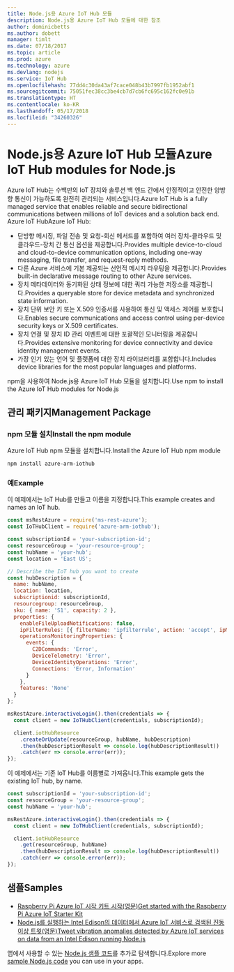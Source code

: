 ```yaml
---
title: Node.js용 Azure IoT Hub 모듈
description: Node.js용 Azure IoT Hub 모듈에 대한 참조
author: dominicbetts
ms.author: dobett
manager: timlt
ms.date: 07/18/2017
ms.topic: article
ms.prod: azure
ms.technology: azure
ms.devlang: nodejs
ms.service: IoT Hub
ms.openlocfilehash: 77dd4c30da43af7cace048b43b7997fb1952abf1
ms.sourcegitcommit: 75051fec38cc3be4cb7d7cb6fc695c162fc0e91b
ms.translationtype: HT
ms.contentlocale: ko-KR
ms.lasthandoff: 05/17/2018
ms.locfileid: "34260326"
---
```

# <a name="azure-iot-hub-modules-for-nodejs"></a><span data-ttu-id="a185b-103">Node.js용 Azure IoT Hub 모듈</span><span class="sxs-lookup"><span data-stu-id="a185b-103">Azure IoT Hub modules for Node.js</span></span>

<span data-ttu-id="a185b-104">Azure IoT Hub는 수백만의 IoT 장치와 솔루션 백 엔드 간에서 안정적이고 안전한 양방향 통신이 가능하도록 완전히 관리되는 서비스입니다.</span><span class="sxs-lookup"><span data-stu-id="a185b-104">Azure IoT Hub is a fully managed service that enables reliable and secure bidirectional communications between millions of IoT devices and a solution back end.</span></span> <span data-ttu-id="a185b-105">Azure IoT Hub</span><span class="sxs-lookup"><span data-stu-id="a185b-105">Azure IoT Hub:</span></span>
- <span data-ttu-id="a185b-106">단방향 메시징, 파일 전송 및 요청-회신 메서드를 포함하여 여러 장치-클라우드 및 클라우드-장치 간 통신 옵션을 제공합니다.</span><span class="sxs-lookup"><span data-stu-id="a185b-106">Provides multiple device-to-cloud and cloud-to-device communication options, including one-way messaging, file transfer, and request-reply methods.</span></span>
- <span data-ttu-id="a185b-107">다른 Azure 서비스에 기본 제공되는 선언적 메시지 라우팅을 제공합니다.</span><span class="sxs-lookup"><span data-stu-id="a185b-107">Provides built-in declarative message routing to other Azure services.</span></span>
- <span data-ttu-id="a185b-108">장치 메타데이터와 동기화된 상태 정보에 대한 쿼리 가능한 저장소를 제공합니다.</span><span class="sxs-lookup"><span data-stu-id="a185b-108">Provides a queryable store for device metadata and synchronized state information.</span></span>
- <span data-ttu-id="a185b-109">장치 단위 보안 키 또는 X.509 인증서를 사용하여 통신 및 액세스 제어를 보호합니다.</span><span class="sxs-lookup"><span data-stu-id="a185b-109">Enables secure communications and access control using per-device security keys or X.509 certificates.</span></span>
- <span data-ttu-id="a185b-110">장치 연결 및 장치 ID 관리 이벤트에 대한 포괄적인 모니터링을 제공합니다.</span><span class="sxs-lookup"><span data-stu-id="a185b-110">Provides extensive monitoring for device connectivity and device identity management events.</span></span>
- <span data-ttu-id="a185b-111">가장 인기 있는 언어 및 플랫폼에 대한 장치 라이브러리를 포함합니다.</span><span class="sxs-lookup"><span data-stu-id="a185b-111">Includes device libraries for the most popular languages and platforms.</span></span>

<span data-ttu-id="a185b-112">npm을 사용하여 Node.js용 Azure IoT Hub 모듈을 설치합니다.</span><span class="sxs-lookup"><span data-stu-id="a185b-112">Use npm to install the Azure IoT Hub modules for Node.js</span></span>

## <a name="management-package"></a><span data-ttu-id="a185b-113">관리 패키지</span><span class="sxs-lookup"><span data-stu-id="a185b-113">Management Package</span></span>

### <a name="install-the-npm-module"></a><span data-ttu-id="a185b-114">npm 모듈 설치</span><span class="sxs-lookup"><span data-stu-id="a185b-114">Install the npm module</span></span>

<span data-ttu-id="a185b-115">Azure IoT Hub npm 모듈을 설치합니다.</span><span class="sxs-lookup"><span data-stu-id="a185b-115">Install the Azure IoT Hub npm module</span></span>

```bash
npm install azure-arm-iothub
```

### <a name="example"></a><span data-ttu-id="a185b-116">예</span><span class="sxs-lookup"><span data-stu-id="a185b-116">Example</span></span>

<span data-ttu-id="a185b-117">이 예제에서는 IoT Hub를 만들고 이름을 지정합니다.</span><span class="sxs-lookup"><span data-stu-id="a185b-117">This example creates and names an IoT hub.</span></span>

```javascript
const msRestAzure = require('ms-rest-azure');
const IoTHubClient = require('azure-arm-iothub');

const subscriptionId = 'your-subscription-id';
const resourceGroup = 'your-resource-group';
const hubName = 'your-hub';
const location = 'East US';

// Describe the IoT hub you want to create
const hubDescription = {
  name: hubName,
  location: location,
  subscriptionid: subscriptionId,
  resourcegroup: resourceGroup,
  sku: { name: 'S1', capacity: 2 },
  properties: {
    enableFileUploadNotifications: false,
    ipFilterRules: [{ filterName: 'ipfilterrule', action: 'accept', ipMask: '0.0.0.0/0' }],
    operationsMonitoringProperties: {
      events: {
        C2DCommands: 'Error',
        DeviceTelemetry: 'Error',
        DeviceIdentityOperations: 'Error',
        Connections: 'Error, Information'
      }
    },
    features: 'None'
  }
};

msRestAzure.interactiveLogin().then(credentials => {
  const client = new IoTHubClient(credentials, subscriptionId);

  client.iotHubResource
    .createOrUpdate(resourceGroup, hubName, hubDescription)
    .then(hubDescriptionResult => console.log(hubDescriptionResult))
    .catch(err => console.error(err));
});
```

<span data-ttu-id="a185b-118">이 예제에서는 기존 IoT Hub를 이름별로 가져옵니다.</span><span class="sxs-lookup"><span data-stu-id="a185b-118">This example gets the existing IoT hub, by name.</span></span>

```javascript
const subscriptionId = 'your-subscription-id';
const resourceGroup = 'your-resource-group';
const hubName = 'your-hub';

msRestAzure.interactiveLogin().then(credentials => {
  const client = new IoTHubClient(credentials, subscriptionId);

  client.iotHubResource
    .get(resourceGroup, hubName)
    .then(hubDescriptionResult => console.log(hubDescriptionResult))
    .catch(err => console.error(err));
});
```

## <a name="samples"></a><span data-ttu-id="a185b-119">샘플</span><span class="sxs-lookup"><span data-stu-id="a185b-119">Samples</span></span>

- [<span data-ttu-id="a185b-120">Raspberry Pi Azure IoT 시작 키트 시작(영문)</span><span class="sxs-lookup"><span data-stu-id="a185b-120">Get started with the Raspberry Pi Azure IoT Starter Kit</span></span>](https://azure.microsoft.com/resources/samples/iot-remote-monitoring-node-raspberrypi-getstartedkit/)
- [<span data-ttu-id="a185b-121">Node.js를 실행하는 Intel Edison의 데이터에서 Azure IoT 서비스로 검색된 진동 이상 트윗(영문)</span><span class="sxs-lookup"><span data-stu-id="a185b-121">Tweet vibration anomalies detected by Azure IoT services on data from an Intel Edison running Node.js</span></span>](https://azure.microsoft.com/resources/samples/iot-hub-nodejs-intel-edison-vibration-anomaly-detection/)

<span data-ttu-id="a185b-122">앱에서 사용할 수 있는 [Node.js 샘플 코드](https://azure.microsoft.com/resources/samples/?platform=nodejs)를 추가로 탐색합니다.</span><span class="sxs-lookup"><span data-stu-id="a185b-122">Explore more [sample Node.js code](https://azure.microsoft.com/resources/samples/?platform=nodejs) you can use in your apps.</span></span>
